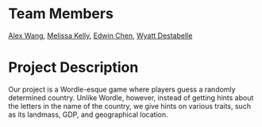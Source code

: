 # Team Members
[Alex Wang](https://github.com/alw9411), [Melissa Kelly](https://github.com/melissalkelly), [Edwin Chen](https://github.com/Eracks1012), [Wyatt Destabelle](https://github.com/Wyatt-Destabelle)

# Project Description
Our project is a Wordle-esque game where players guess a randomly determined country. Unlike Wordle, however, instead of getting hints about the letters in the name of the country, we give hints on various traits, such as its landmass, GDP, and geographical location.